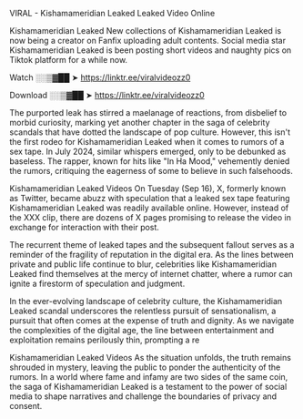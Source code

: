 VIRAL - Kishamameridian Leaked Leaked Video Online

Kishamameridian Leaked New collections of Kishamameridian Leaked is now being a creator on Fanfix uploading adult contents. Social media star Kishamameridian Leaked is been posting short videos and naughty pics on Tiktok platform for a while now.

Watch ░░▒▓██ ➤ https://linktr.ee/viralvideozz0

Download ░░▒▓██ ➤ https://linktr.ee/viralvideozz0

The purported leak has stirred a maelanage of reactions, from disbelief to morbid curiosity, marking yet another chapter in the saga of celebrity scandals that have dotted the landscape of pop culture. However, this isn't the first rodeo for Kishamameridian Leaked when it comes to rumors of a sex tape. In July 2024, similar whispers emerged, only to be debunked as baseless. The rapper, known for hits like "In Ha Mood," vehemently denied the rumors, critiquing the eagerness of some to believe in such falsehoods.

Kishamameridian Leaked Videos
On Tuesday (Sep 16), X, formerly known as Twitter, became abuzz with speculation that a leaked sex tape featuring Kishamameridian Leaked was readily available online. However, instead of the XXX clip, there are dozens of X pages promising to release the video in exchange for interaction with their post.

The recurrent theme of leaked tapes and the subsequent fallout serves as a reminder of the fragility of reputation in the digital era. As the lines between private and public life continue to blur, celebrities like Kishamameridian Leaked find themselves at the mercy of internet chatter, where a rumor can ignite a firestorm of speculation and judgment.

In the ever-evolving landscape of celebrity culture, the Kishamameridian Leaked scandal underscores the relentless pursuit of sensationalism, a pursuit that often comes at the expense of truth and dignity. As we navigate the complexities of the digital age, the line between entertainment and exploitation remains perilously thin, prompting a re

Kishamameridian Leaked Videos
As the situation unfolds, the truth remains shrouded in mystery, leaving the public to ponder the authenticity of the rumors. In a world where fame and infamy are two sides of the same coin, the saga of Kishamameridian Leaked is a testament to the power of social media to shape narratives and challenge the boundaries of privacy and consent.